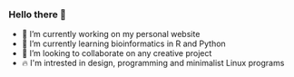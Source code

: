### Hello there 👋

<!--
**Boboassa/Boboassa** is a ✨ _special_ ✨ repository because its `README.md` (this file) appears on your GitHub profile.

Here are some ideas to get you started:
-->

- 🔭 I’m currently working on my personal website
- 🌱 I’m currently learning bioinformatics in R and Python
- 🤝 I’m looking to collaborate on any creative project
- 🔥 I'm intrested in design, programming and minimalist Linux programs
<!-- - 📫 How to reach me: [redacted] -->
